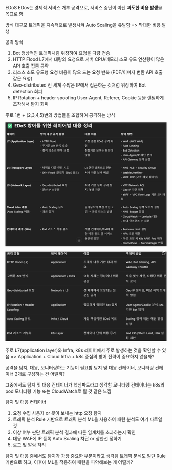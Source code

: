 EDoS
EDos는 경제적 서비스 거부 공격으로, 서비스 중단이 아닌 **과도한 비용 발생**을 목표로 함

방식
대규모 트래픽을 지속적으로 발생시켜 Auto Scaling을 유발함
=> 막대한 비용 발생

공격 방식
1. Bot
    정상적인 트래픽처럼 위장하여 요청을 다량 전송
2. HTTP Flood
    L7에서 대량의 요청으로 서버 CPU/메모리 소모 유도
    연산량이 많은 API 호출 집중 공략
3. 리소스 소모 유도형 요청
    비용이 많으 드는 요청 반복
    (PDF/이미지 변환 API 호출 같은 요청)
4. Geo-distributed 
    전 세계 수많은 IP에서 접근하는 것처럼 위장하여 Bot detection 회피
5. IP Rotation + header spoofing
    User-Agent, Referer, Cookie 등을 랜덤하게 조작해서 탐지 회피

주로 1번 + (2,3,4,5)번의 방법들을 조합하여 공격하는 방식

![alt text](image.png)

![alt text](image-1.png)

주로 L7(application layer)와 Infra, k8s 레이어에서 주로 발생하는 것을 확인할 수 있음
=> Application + Cloud Infra + k8s 중심의 방어 전략이 중요하지 않을까?

공격을 탐지, 대응, 모니터링하는 기능이 필요함
탐지 및 대응 컨테이너, 모니터링 컨테이너 2개로 구성하는 건 어떨까?

그중에서도 탐지 및 대응 컨테이너가 핵심파트라고 생각함
모니터링 컨테이너는 k8s의 pod 모니터링 기능 또는 CloudWatch로 될 것 같은 느낌

탐지 및 대응 컨테이너
1. 요청 수집
    사용자 or 봇이 보내는 http 요청 탐지 
2. 트래픽 분석
    Rule 기반으로 트래픽 분석
    ML을 사용하여 패턴 분석도 여기 파트일 것
3. 이상 여부 판단
    트래픽 분석 결과에 따른 임계치를 초과하는지 확인
4. 대응
    WAF에 IP 등록
    Auto Scaling 차단 or 상한선 정하기
5. 로그 및 알람 처리

탐지 및 대응 중에서도 탐지가 가장 중요한 부분이라고 생각됨
트래픽 분석도 일단 Rule 기반으로 하고, 이후에 ML을 적용하여 패턴을 파악해보는 게 어떨까?



